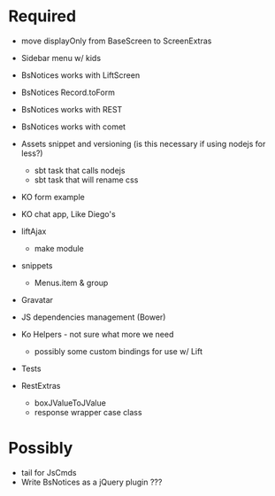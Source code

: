 Required
========

* move displayOnly from BaseScreen to ScreenExtras

* Sidebar menu w/ kids
* BsNotices works with LiftScreen

* BsNotices Record.toForm

* BsNotices works with REST

* BsNotices works with comet


* Assets snippet and versioning (is this necessary if using nodejs for less?)
  * sbt task that calls nodejs
  * sbt task that will rename css

* KO form example
* KO chat app, Like Diego's

* liftAjax
  * make module

* snippets
  * Menus.item & group

* Gravatar

* JS dependencies management (Bower)

* Ko Helpers - not sure what more we need
  * possibly some custom bindings for use w/ Lift

* Tests

* RestExtras
  * boxJValueToJValue
  * response wrapper case class

Possibly
========

* tail for JsCmds
* Write BsNotices as a jQuery plugin ???

